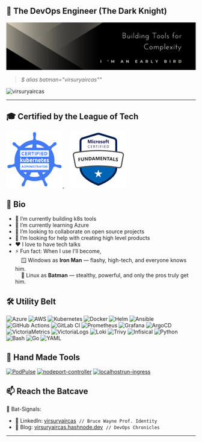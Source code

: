 ## 🦇 The DevOps Engineer (The Dark Knight)

![GitHub Profile Cover](https://github.com/virsuryaircas/virsuryaircas/blob/main/vsi-gh-profile-cover.png?raw=true)

> *$ alias batman="virsuryaircas""*
<p align="left">
  <img src="https://komarev.com/ghpvc/?username=virsuryaircas&label=Profile%20views&color=0e75b6&style=flat" alt="virsuryaircas" />
</p>

---
## 🎓 Certified by the League of Tech

<div align="left">
  <a href="https://www.credly.com/badges/3f06b8f0-e8b5-4013-8b68-ccd7c6e3a584/public_url" target="_blank">
    <img src="https://github.com/virsuryaircas/virsuryaircas/blob/main/assets/cka-certified-kubernetes-administrator.svg" alt="CKA Badge" height="150px" width="150px" />
  </a>
  &nbsp;&nbsp;&nbsp;
  <a href="https://learn.microsoft.com/api/credentials/share/en-us/VirSuryaIrcas-6662/8B604FF9C2A243F7?sharingId=48B206B208A8E6A3" target="_blank">
    <img src="https://github.com/virsuryaircas/virsuryaircas/blob/main/assets/microsoft-certified-fundamentals-badge.svg" alt="Azure Badge" height="150px" width="150px" />
  </a>
</div>

## 🪪 Bio

- 🔭 I’m currently building k8s tools
- 🌱 I’m currently learning Azure
- 👯 I’m looking to collaborate on open source projects
- 🤔 I’m looking for help with creating high level products
- ❤️ I love to have tech talks
- ⚡ Fun fact: When I use I'll become,<br>
&nbsp;&nbsp;&nbsp;&nbsp;🪟 Windows as **Iron Man** — flashy, high-tech, and everyone knows him.  
&nbsp;&nbsp;&nbsp;&nbsp;🐧 Linux as **Batman** — stealthy, powerful, and only the pros truly get him.

## 🛠️ Utility Belt

![Azure](https://img.shields.io/badge/Microsoft%20Azure-0078D4?style=for-the-badge&logo=microsoft-azure&logoColor=white)
![AWS](https://img.shields.io/badge/Amazon%20AWS-232F3E?style=for-the-badge&logo=amazon-aws&logoColor=white)
![Kubernetes](https://img.shields.io/badge/Kubernetes-326CE5?style=for-the-badge&logo=kubernetes&logoColor=white)
![Docker](https://img.shields.io/badge/Docker-2496ED?style=for-the-badge&logo=docker&logoColor=white)
![Helm](https://img.shields.io/badge/Helm-0F1689?style=for-the-badge&logo=helm&logoColor=white)
![Ansible](https://img.shields.io/badge/Ansible-EE0000?style=for-the-badge&logo=ansible&logoColor=white)
![GitHub Actions](https://img.shields.io/badge/GitHub%20Actions-2088FF?style=for-the-badge&logo=github-actions&logoColor=white)
![GitLab CI](https://img.shields.io/badge/GitLab%20CI-FC6D26?style=for-the-badge&logo=gitlab&logoColor=white)
![Prometheus](https://img.shields.io/badge/Prometheus-E6522C?style=for-the-badge&logo=prometheus&logoColor=white)
![Grafana](https://img.shields.io/badge/Grafana-F46800?style=for-the-badge&logo=grafana&logoColor=white)
![ArgoCD](https://img.shields.io/badge/ArgoCD-F17334?style=for-the-badge&logo=argo&logoColor=white)
![VictoriaMetrics](https://img.shields.io/badge/VictoriaMetrics-007ACC?style=for-the-badge&logo=datadog&logoColor=white)
![VictoriaLogs](https://img.shields.io/badge/VictoriaLogs-0091EA?style=for-the-badge&logo=logstash&logoColor=white)
![Loki](https://img.shields.io/badge/Loki-0E0E52?style=for-the-badge&logo=grafana-loki&logoColor=white)
![Trivy](https://img.shields.io/badge/Trivy-0F7DCE?style=for-the-badge&logo=aqua&logoColor=white)
![Infisical](https://img.shields.io/badge/Infisical-2B90D9?style=for-the-badge&logo=unlock&logoColor=white)
![Python](https://img.shields.io/badge/Python-3776AB?style=for-the-badge&logo=python&logoColor=white)
![Bash](https://img.shields.io/badge/Bash-4EAA25?style=for-the-badge&logo=gnu-bash&logoColor=white)
![Go](https://img.shields.io/badge/Go-00ADD8?style=for-the-badge&logo=go&logoColor=white)
![YAML](https://img.shields.io/badge/YAML-CB171E?style=for-the-badge&logo=yaml&logoColor=white)


## 👋 Hand Made Tools

[![PodPulse](https://github-readme-stats.vercel.app/api/pin/?username=virsuryaircas&repo=podpulse&theme=github_dark)](https://github.com/virsuryaircas/podpulse)
[![nodeport-controller](https://github-readme-stats.vercel.app/api/pin/?username=virsuryaircas&repo=nodeport-controller&theme=github_dark)](https://github.com/virsuryaircas/nodeport-controller)
[![localhostrun-ingress](https://github-readme-stats.vercel.app/api/pin/?username=virsuryaircas&repo=localhostrun-ingress&theme=github_dark)](https://github.com/virsuryaircas/localhostrun-ingress)

## 📫 Reach the Batcave

🔦 Bat-Signals:

- 🔗 LinkedIn: [virsuryaircas](https://www.linkedin.com/in/virsuryaircas/) &nbsp;`// Bruce Wayne Prof. Identity`
- 📝 Blog: [virsuryaircas.hashnode.dev](https://virsuryaircas.hashnode.dev/) &nbsp;`// DevOps Chronicles`

---
